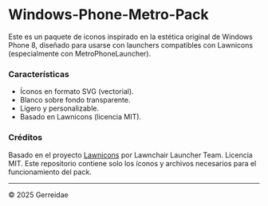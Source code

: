 # Windows-Phone-Metro-Pack

Este es un paquete de iconos inspirado en la estética original de Windows Phone 8, diseñado para usarse con launchers compatibles con Lawnicons (especialmente con MetroPhoneLauncher).

### Características

- Íconos en formato SVG (vectorial).
- Blanco sobre fondo transparente.
- Ligero y personalizable.
- Basado en Lawnicons (licencia MIT).

### Créditos

Basado en el proyecto [Lawnicons](https://github.com/LawnchairLauncher/lawnicons) por Lawnchair Launcher Team.
Licencia MIT. Este repositorio contiene solo los íconos y archivos necesarios para el funcionamiento del pack.

---

© 2025 Gerreidae
